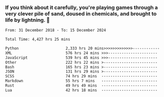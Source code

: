 ### If you think about it carefully, you're playing games through a very clever pile of sand, doused in chemicals, and brought to life by lightning.  👋


<!--START_SECTION:waka-->

```txt
From: 31 December 2018 - To: 15 December 2024

Total Time: 4,427 hrs 25 mins

Python                     2,333 hrs 20 mins>>>>>>>>>>>>>------------   52.71 %
XML                        576 hrs 24 mins >>>----------------------   13.02 %
JavaScript                 539 hrs 45 mins >>>----------------------   12.19 %
Other                      222 hrs 22 mins >------------------------   05.02 %
Bash                       165 hrs 23 mins >------------------------   03.74 %
JSON                       131 hrs 29 mins >------------------------   02.97 %
SCSS                       74 hrs 29 mins  -------------------------   01.68 %
Markdown                   55 hrs 7 mins   -------------------------   01.25 %
Rust                       49 hrs 49 mins  -------------------------   01.13 %
Lua                        42 hrs 18 mins  -------------------------   00.96 %
```

<!--END_SECTION:waka-->

